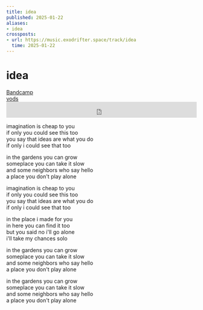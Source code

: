```yaml
---
title: idea
published: 2025-01-22
aliases:
- idea
crossposts:
- url: https://music.exodrifter.space/track/idea
  time: 2025-01-22
---
```


# idea

<div class="flex">
<div><i class="ri-store-2-fill"></i> <a href="https://music.exodrifter.space/track/idea">Bandcamp</a></div>
<div><i class="ri-video-fill"></i> <a href="https://vods.exodrifter.space/tag/song-idea">vods</a></div>
</div>

<iframe style="border: 0; width: 100%; max-width: 700px; height: 42px;" src="https://bandcamp.com/EmbeddedPlayer/album=253081176/size=small/bgcol=ffffff/linkcol=0687f5/track=53338632/transparent=true/" seamless><a href="https://music.exodrifter.space/album/future-formant">future formant by exodrifter</a></iframe>

imagination is cheap to you<br/>
if only you could see this too<br/>
you say that ideas are what you do<br/>
if only i could see that too<br/>

in the gardens you can grow<br/>
someplace you can take it slow<br/>
and some neighbors who say hello<br/>
a place you don't play alone<br/>

imagination is cheap to you<br/>
if only you could see this too<br/>
you say that ideas are what you do<br/>
if only i could see that too<br/>

in the place i made for you<br/>
in here you can find it too<br/>
but you said no i'll go alone<br/>
i'll take my chances solo<br/>

in the gardens you can grow<br/>
someplace you can take it slow<br/>
and some neighbors who say hello<br/>
a place you don't play alone<br/>

in the gardens you can grow<br/>
someplace you can take it slow<br/>
and some neighbors who say hello<br/>
a place you don't play alone<br/>
